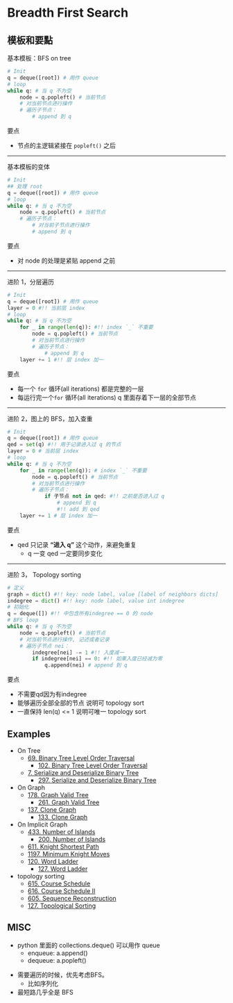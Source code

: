 # Breadth First Search

## 模板和要點

基本模板：BFS on tree

``` python
# Init
q = deque([root]) # 用作 queue
# loop
while q: # 当 q 不为空
    node = q.popleft() # 当前节点
    # 对当前节点进行操作
    # 遍历子节点：
        # append 到 q
```

要点
- 节点的主逻辑紧接在 ```popleft()``` 之后

---

基本模板的变体

``` python
# Init
## 处理 root
q = deque([root]) # 用作 queue
# loop
while q: # 当 q 不为空
    node = q.popleft() # 当前节点
    # 遍历子节点：
        # 对当前子节点进行操作
        # append 到 q
```

要点
- 对 node 的处理是紧贴 append 之前

---

进阶 1，分层遍历

``` python
# Init
q = deque([root]) # 用作 queue
layer = 0 #!! 当前层 index
# loop
while q: # 当 q 不为空
    for _ in range(len(q)): #!! index `_` 不重要
        node = q.popleft() # 当前节点
        # 对当前节点进行操作
        # 遍历子节点：
            # append 到 q
    layer += 1 #!! 层 index 加一
```

要点
- 每一个 ```for``` 循环(all iterations) 都是完整的一层
- 每运行完一个```for``` 循环(all iterations) q 里面存着下一层的全部节点

---

进阶 2，图上的 BFS，加入查重

``` python
# Init
q = deque([root]) # 用作 queue
qed = set(q) #!! 用于记录进入过 q 的节点
layer = 0 # 当前层 index
# loop
while q: # 当 q 不为空
    for _ in range(len(q)): # index `_` 不重要
        node = q.popleft() # 当前节点
        # 对当前节点进行操作
        # 遍历子节点：
            if 子节点 not in qed: #!! 之前是否进入过 q
                # append 到 q
                #!! add 到 qed
    layer += 1 # 层 index 加一
```

要点
- qed 只记录 **“进入 q”** 这个动作，来避免重复
    - q 一变 qed 一定要同步变化
    
<!-- - 如果所有的nei node已经定义好了，可以考虑qed.add(对象)；如果没有，必须用qed.add(label)
    - 隐式图中，因为所有neighbor都是新生成的元素，所以要qed.add(label)。
    - 如果不想想的话，q里面放对象，qd里面放label。
- 图在python里的简便实现：dict of list -->

---
进阶 3， Topology sorting

``` python
# 定义
graph = dict() #!! key: node label, value [label of neighbors dicts]
indegree = dict() #!! key: node label, value int indegree
# 初始化
q = deque([]) #!! 中包含所有indegree == 0 的 node
# BFS loop
while q: # 当 q 不为空
    node = q.popleft() # 当前节点
    # 对当前节点进行操作, 记述或者记录
    # 遍历子节点 nei：
        indegree[nei] -= 1 #!! 入度减一
        if indegree[nei] == 0: #!! 如果入度已经减为零
            q.append(nei) # append 到 q
```

要点
- 不需要qd因为有indegree
- 能够遍历全部全部的节点 说明可 topology sort
- 一直保持 len(q) <= 1 说明可唯一 topology sort

## Examples
- On Tree
    - [69. Binary Tree Level Order Traversal](lint69.md)
        - [102. Binary Tree Level Order Traversal](leet102.md)
    - [7. Serialize and Deserialize Binary Tree](lint7.md)
        - [297. Serialize and Deserialize Binary Tree](leet297.md)
- On Graph
    - [178. Graph Valid Tree](lint178.md)
        - [261. Graph Valid Tree](leet261.md)
    - [137. Clone Graph](lint137.md)
        - [133. Clone Graph](leet133.md)
- On Implicit Graph
    - [433. Number of Islands](lint433.md)
        - [200. Number of Islands](leet200.md)
    - [611. Knight Shortest Path](lint611.md)
    - [1197. Minimum Knight Moves](leet1197.md)
    - [120. Word Ladder](lint120.md)
        - [127. Word Ladder](leet127.md)
- topology sorting
    - [615. Course Schedule](lint615.md)
    - [616. Course Schedule II](lint616.md)
    - [605. Sequence Reconstruction](lint605.md)
    - [127. Topological Sorting](lint127.md)

## MISC
- python 里面的 collections.deque() 可以用作 queue
    - enqueue: a.append()
    - dequeue: a.popleft()
<!-- - a.append(), a.pop() 可以当作stack的接口用
- set 的函数
    - A.add()
    - A.remove()
    - X in A
- dict 的函数
    - X in B  # 测试 X 是否是 B 的 key -->
- 需要遍历的时候，优先考虑BFS。
    - 比如序列化
- 最短路几乎全是 BFS
